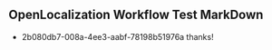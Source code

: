 ## OpenLocalization Workflow Test MarkDown
* 2b080db7-008a-4ee3-aabf-78198b51976a thanks!

<!--HONumber=Jul16_HO2-->


